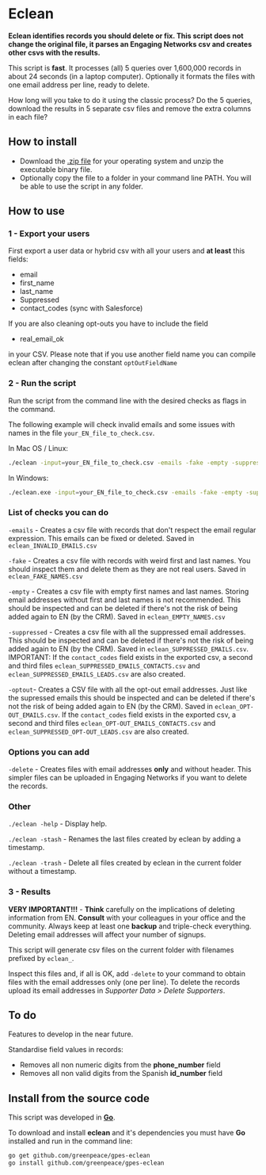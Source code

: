 # Eclean

**Eclean identifies records you should delete or fix. This script does not change the original file, it parses an Engaging Networks csv and creates other csvs with the results.**

This script is **fast**. It processes (all) 5 queries over 1,600,000 records in about 24 seconds (in a laptop computer). Optionally it formats the files with one email address per line, ready to delete. 

How long will you take to do it using the classic process? Do the 5 queries, download the results in 5 separate csv files and remove the extra columns in each file?

## How to install

* Download the [.zip file](https://github.com/greenpeace/gpes-eclean/releases) for your operating system and unzip the executable binary file.
* Optionally copy the file to a folder in your command line PATH. You will be able to use the script in any folder.

## How to use

### 1 - Export your users

First export a user data or hybrid csv with all your users and **at least** this fields:

* email
* first_name
* last_name
* Suppressed
* contact_codes (sync with Salesforce)

If you are also cleaning opt-outs you have to include the field

* real_email_ok

in your CSV. Please note that if you use another field name you can compile eclean after changing the constant `optOutFieldName`

### 2 - Run the script

Run the script from the command line with the desired checks as flags in the command. 

The following example will check invalid emails and some issues with names in the file `your_EN_file_to_check.csv`.

In Mac OS / Linux:

```bash
./eclean -input=your_EN_file_to_check.csv -emails -fake -empty -suppressed -optout -delete
```

In Windows:

```bash
./eclean.exe -input=your_EN_file_to_check.csv -emails -fake -empty -suppressed -optout -delete
```

### List of checks you can do

`-emails` - Creates a csv file with records that don't respect the email regular expression. This emails can be fixed or deleted. Saved in `eclean_INVALID_EMAILS.csv`

`-fake` - Creates a csv file with records with weird first and last names. You should inspect them and delete them as they are not real users. Saved in `eclean_FAKE_NAMES.csv`

`-empty` - Creates a csv file with empty first names and last names. Storing email addresses without first and last names is not recommended. This should be inspected and can be deleted if there's not the risk of being added again to EN (by the CRM). Saved in `eclean_EMPTY_NAMES.csv`

`-suppressed` - Creates a csv file with all the suppressed email addresses. This should be inspected and can be deleted if there's not the risk of being added again to EN (by the CRM). Saved in `eclean_SUPPRESSED_EMAILS.csv`. IMPORTANT: If the `contact_codes` field exists in the exported csv, a second and third files `eclean_SUPPRESSED_EMAILS_CONTACTS.csv` and `eclean_SUPPRESSED_EMAILS_LEADS.csv` are also created.

`-optout`- Creates a CSV file with all the opt-out email addresses. Just like the supressed emails this should be inspected and can be deleted if there's not the risk of being added again to EN (by the CRM). Saved in `eclean_OPT-OUT_EMAILS.csv`. If the `contact_codes` field exists in the exported csv, a second and third files `eclean_OPT-OUT_EMAILS_CONTACTS.csv` and `eclean_SUPPRESSED_OPT-OUT_LEADS.csv` are also created.

### Options you can add

`-delete` - Creates files with email addresses **only** and without header. This simpler files can be uploaded in Engaging Networks if you want to delete the records.

### Other

`./eclean -help` - Display help.

`./eclean -stash` - Renames the last files created by eclean by adding a timestamp.

`./eclean -trash` - Delete all files created by eclean in the current folder without a timestamp.

### 3 - Results

**VERY IMPORTANT!!!** - **Think** carefully on the implications of deleting information from EN. **Consult** with your colleagues in your office and the community. Always keep at least one **backup** and triple-check everything. Deleting email addresses will affect your number of signups.

This script will generate csv files on the current folder with filenames prefixed by `eclean_`. 

Inspect this files and, if all is OK, add `-delete` to your command to obtain files with the email addresses only (one per line). To delete the records upload its email addresses in *Supporter Data &gt; Delete Supporters*.

## To do

Features to develop in the near future.

Standardise field values in records:

* Removes all non numeric digits from the **phone_number** field
* Removes all non valid digits from the Spanish **id_number** field

## Install from the source code

This script was developed in **[Go](https://golang.org/)**.

To download and install **eclean** and it's dependencies you must have **Go** installed and run in the command line:

```bash
go get github.com/greenpeace/gpes-eclean
go install github.com/greenpeace/gpes-eclean
```
